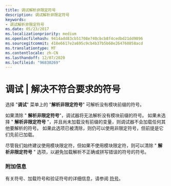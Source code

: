 ```yaml
---
title: 调试解析非限定符号
description: 调试解析非限定符号
keywords:
- 调试解析非限定符号
ms.date: 05/23/2017
ms.localizationpriority: medium
ms.openlocfilehash: 9414add83cb51708e740cbcb8f4cedbd21dd9896
ms.sourcegitcommit: 418e6617e2a695c9cb4b37b5b60e264760858acd
ms.translationtype: MT
ms.contentlocale: zh-CN
ms.lasthandoff: 12/07/2020
ms.locfileid: "96830269"
---
```

# <a name="debug--resolve-unqualified-symbols"></a>调试 | 解决不符合要求的符号


选择 "**调试**" 菜单上的 "**解析非限定符号**" 可解析没有模块前缀的符号。

如果清除 " **解析非限定符号**"，调试器将无法解析没有模块前缀的符号。 如果未选择 " **解析非限定符号** "，并且尚未加载没有前缀的变量，则调试器不会加载任何其他要解析的符号。 如果此选项已被清除，则仍可以使用非限定符号，但前提是它们先前已加载。

尽管我们始终建议使用模块限定符，但如果不使用模块限定符，则可以清除 " **解析非限定符号** " 选项，以避免加载解析不正确或拼写错误的符号的符号。

### <a name="span-idadditional_informationspanspan-idadditional_informationspanadditional-information"></a><span id="additional_information"></span><span id="ADDITIONAL_INFORMATION"></span>附加信息

有关符号、加载符号和验证符号的详细信息，请参阅 [符号](symbols.md)。

 

 





